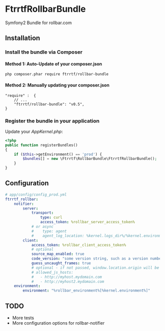 FtrrtfRollbarBundle
===================

Symfony2 Bundle for rollbar.com

## Installation

### Install the bundle via Composer

#### Method 1: Auto-Update of your composer.json

    php composer.phar require ftrrtf/rollbar-bundle

#### Method 2: Manually updating your composer.json

    "require" :  {
        // ...
        "ftrrtf/rollbar-bundle": "v0.5",
    }

### Register the bundle in your application

Update your *AppKernel.php*:

``` php
<?php
public function registerBundles()
{
    if ($this->getEnvironment() == 'prod') {
        $bundles[] = new \Ftrrtf\RollbarBundle\FtrrtfRollbarBundle();
    }
}
```


## Configuration


```yaml
# app/config/config_prod.yml
ftrrtf_rollbar:
    notifier:
        server:
            transport:
                type: curl
                access_token: %rollbar_server_access_token%           
            # or async
            #    type: agent
            #    agent_log_location: %kernel.logs_dir%/%kernel.environment%.rollbar
        client:
            access_token: %rollbar_client_access_token%
            # optional 
            source_map_enabled: true
            code_version: "some version string, such as a version number or git sha"
            guess_uncaught_frames: true
            # optional - if not passed, window.location.origin will be only allowed host
            # allowed_js_hosts:
            #   - http://myhost.mydomain.com
            #   - http://myhost2.mydomain.com
    environment:
        environment: "%rollbar_environment%[%kernel.environment%]"
```

## TODO

 * More tests
 * More configuration options for rollbar-notifier

